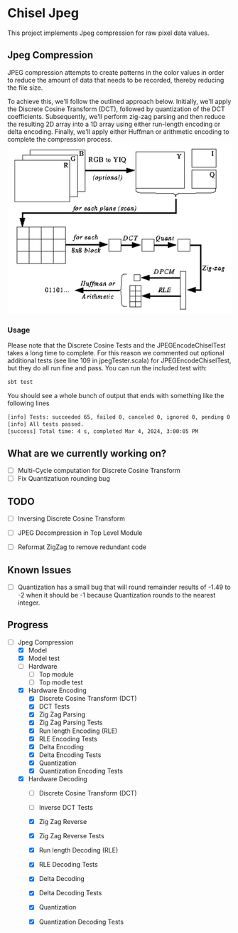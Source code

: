 # Chisel Jpeg
This project implements Jpeg compression for raw pixel data values.

## Jpeg Compression
JPEG compression attempts to create patterns in the color values in order to reduce the amount of data that needs to be recorded, thereby reducing the file size.

To achieve this, we'll follow the outlined approach below. Initially, we'll apply the Discrete Cosine Transform (DCT), followed by quantization of the DCT coefficients. Subsequently, we'll perform zig-zag parsing and then reduce the resulting 2D array into a 1D array using either run-length encoding or delta encoding. Finally, we'll apply either Huffman or arithmetic encoding to complete the compression process.
![Jpeg Compression](https://github.com/Darren-lin/Chisel-JPEG/blob/main/resources/JPEGCompressionOverview.png)

### Usage
Please note that the Discrete Cosine Tests and the JPEGEncodeChiselTest takes a long time to complete.
For this reason we commented out optional additional tests (see line 109 in jpegTester.scala) for JPEGEncodeChiselTest, but they do all run fine and pass.
You can run the included test with:
```sh
sbt test
```

You should see a whole bunch of output that ends with something like the following lines
```
[info] Tests: succeeded 65, failed 0, canceled 0, ignored 0, pending 0
[info] All tests passed.
[success] Total time: 4 s, completed Mar 4, 2024, 3:00:05 PM
```
## What are we currently working on?
 - [ ] Multi-Cycle computation for Discrete Cosine Transform
 - [ ] Fix Quantizatiuon rounding bug

## TODO
 - [ ] Inversing Discrete Cosine Transform
 - [ ] JPEG Decompression in Top Level Module
 - [ ] Reformat ZigZag to remove redundant code



## Known Issues
- [ ] Quantization has a small bug that will round remainder results of -1.49 to -2 when it should be -1 because Quantization rounds to the nearest integer.

## Progress
- [ ] Jpeg Compression
    - [x] Model
    - [x] Model test
    - [ ] Hardware
         - [ ] Top module
         - [ ] Top modle test
    - [x] Hardware Encoding
         - [x] Discrete Cosine Transform (DCT)
         - [x] DCT Tests
         - [x] Zig Zag Parsing
         - [x] Zig Zag Parsing Tests
         - [x] Run length Encoding (RLE)
         - [x] RLE Encoding Tests
         - [x] Delta Encoding
         - [x] Delta Encoding Tests
         - [x] Quantization
         - [x] Quantization Encoding Tests
    - [x] Hardware Decoding
         - [ ] Discrete Cosine Transform (DCT)
         - [ ] Inverse DCT Tests
         - [x] Zig Zag Reverse
         - [x] Zig Zag Reverse Tests
         - [x] Run length Decoding (RLE)
         - [x] RLE Decoding Tests
         - [x] Delta Decoding
         - [x] Delta Decoding Tests
         - [x] Quantization
         - [x] Quantization Decoding Tests
         

